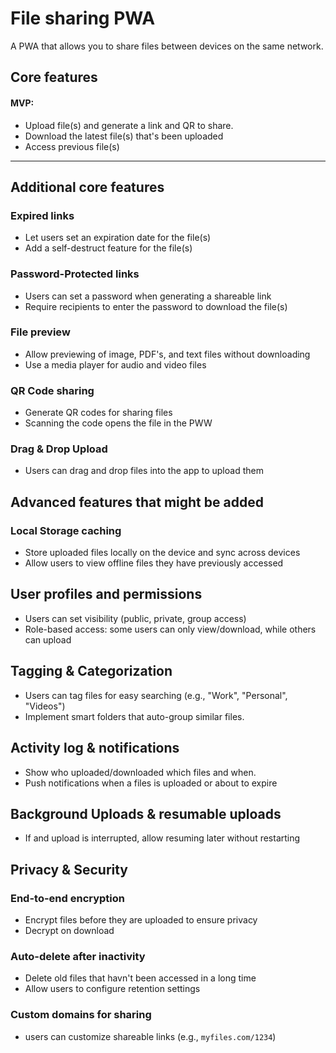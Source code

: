 # File sharing PWA

A PWA that allows you to share files between devices on the same network.

## Core features

#### MVP:

- Upload file(s) and generate a link and QR to share.
- Download the latest file(s) that's been uploaded
- Access previous file(s)

---

## Additional core features

### Expired links

- Let users set an expiration date for the file(s)
- Add a self-destruct feature for the file(s)

### Password-Protected links

- Users can set a password when generating a shareable link
- Require recipients to enter the password to download the file(s)

### File preview

- Allow previewing of image, PDF's, and text files without downloading
- Use a media player for audio and video files

### QR Code sharing

- Generate QR codes for sharing files
- Scanning the code opens the file in the PWW

### Drag & Drop Upload

- Users can drag and drop files into the app to upload them

## Advanced features that might be added

### Local Storage caching

- Store uploaded files locally on the device and sync across devices
- Allow users to view offline files they have previously accessed

## User profiles and permissions

- Users can set visibility (public, private, group access)
- Role-based access: some users can only view/download, while others can upload

## Tagging & Categorization

- Users can tag files for easy searching (e.g., "Work", "Personal", "Videos")
- Implement smart folders that auto-group similar files.

## Activity log & notifications

- Show who uploaded/downloaded which files and when.
- Push notifications when a files is uploaded or about to expire

## Background Uploads & resumable uploads

- If and upload is interrupted, allow resuming later without restarting

## Privacy & Security

### End-to-end encryption

- Encrypt files before they are uploaded to ensure privacy
- Decrypt on download

### Auto-delete after inactivity

- Delete old files that havn't been accessed in a long time
- Allow users to configure retention settings

### Custom domains for sharing

- users can customize shareable links (e.g., `myfiles.com/1234`)
